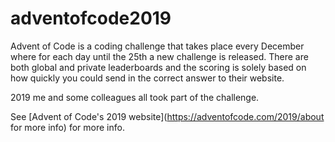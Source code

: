 # adventofcode2019
Advent of Code is a coding challenge that takes place every December where for each day until the 25th a new challenge is released. There are both global and private leaderboards and the scoring is solely based on how quickly you could send in the correct answer to their website. 

2019 me and some colleagues all took part of the challenge.

See [Advent of Code's 2019 website](https://adventofcode.com/2019/about for more info) for more info.
